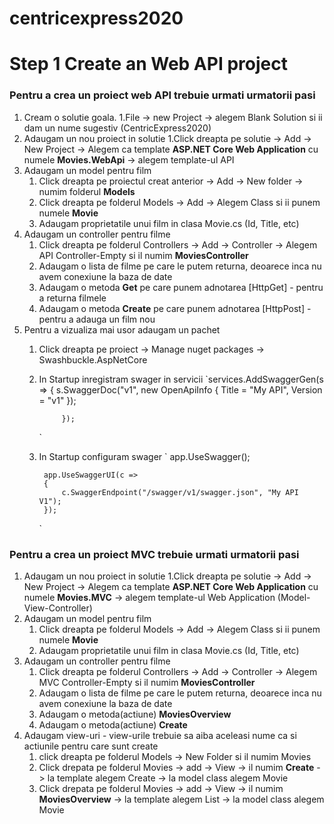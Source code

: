 # centricexpress2020
# Step 1 Create an Web API project
### Pentru a crea un proiect web API trebuie urmati urmatorii pasi
1. Cream o solutie goala.
	1.File -> new Project -> alegem Blank Solution si ii dam un nume sugestiv (CentricExpress2020)
2. Adaugam un nou proiect in solutie
	1.Click dreapta pe solutie -> Add -> New Project -> Alegem ca template **ASP.NET Core Web Application** cu numele **Movies.WebApi** -> alegem template-ul API
3. Adaugam un model pentru film
	1. Click dreapta pe proiectul creat anterior -> Add -> New folder -> numim folderul **Models**
	2. Click dreapta pe folderul Models -> Add -> Alegem Class si ii punem numele **Movie**
	3. Adaugam proprietatile unui film in clasa Movie.cs (Id, Title, etc)
4. Adaugam un controller pentru filme
	1. Click dreapta pe folderul Controllers -> Add -> Controller -> Alegem API Controller-Empty si il numim **MoviesController**
	2. Adaugam o lista de filme pe care le putem returna, deoarece inca nu avem conexiune la baza de date
	3. Adaugam o metoda **Get** pe care punem adnotarea [HttpGet] - pentru a returna filmele
	4. Adaugam o metoda **Create** pe care punem adnotarea [HttpPost] - pentru a adauga un film nou
5. Pentru a vizualiza mai usor adaugam un pachet
	1. Click dreapta pe proiect -> Manage nuget packages -> Swashbuckle.AspNetCore
	2. In Startup inregistram swager in servicii 
		`services.AddSwaggerGen(s =>
				{
					s.SwaggerDoc("v1", new OpenApiInfo { Title = "My API", Version = "v1" }); 

				});
		`
	3. In Startup configuram swager
		`
		app.UseSwagger();

            app.UseSwaggerUI(c =>
            {
                c.SwaggerEndpoint("/swagger/v1/swagger.json", "My API V1");
            });
		`

### Pentru a crea un proiect MVC trebuie urmati urmatorii pasi
1. Adaugam un nou proiect in solutie
	1.Click dreapta pe solutie -> Add -> New Project -> Alegem ca template **ASP.NET Core Web Application** cu numele **Movies.MVC** -> alegem template-ul Web Application (Model-View-Controller)
2. Adaugam un model pentru film
	1. Click dreapta pe folderul Models -> Add -> Alegem Class si ii punem numele **Movie**
	2. Adaugam proprietatile unui film in clasa Movie.cs (Id, Title, etc)
3. Adaugam un controller pentru filme
	1. Click dreapta pe folderul Controllers -> Add -> Controller -> Alegem MVC Controller-Empty si il numim **MoviesController**
	2. Adaugam o lista de filme pe care le putem returna, deoarece inca nu avem conexiune la baza de date
	3. Adaugam o metoda(actiune) **MoviesOverview**
	4. Adaugam o metoda(actiune) **Create** 
4. Adaugam view-uri  - view-urile trebuie sa aiba aceleasi nume ca si actiunile pentru care sunt create
	1. click dreapta pe folderul Models -> New Folder si il numim Movies
	2. Click drepata pe folderul Movies -> add -> View -> il numim **Create** -> la template alegem Create -> la model class alegem Movie
	3. Click drepata pe folderul Movies -> add -> View -> il numim **MoviesOverview** -> la template alegem List -> la model class alegem Movie
